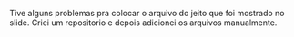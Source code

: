 Tive alguns problemas pra colocar o arquivo do jeito que foi mostrado no slide. Criei um repositorio e depois adicionei os arquivos manualmente.
